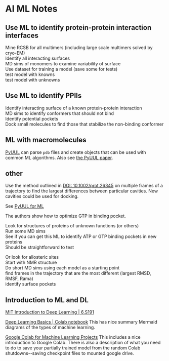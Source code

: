 # AI ML Notes

## Use ML to identify protein-protein interaction interfaces

Mine RCSB for all multimers (including large scale multimers solved by cryo-EM)  
Identify all interacting surfaces  
MD sims of monomers to examine variability of surface  
Use dataset for training a model (save some for tests)  
test model with knowns  
test model with unknowns  

## Use ML to identify PPIIs

Identify interacting surface of a known protein-protein interaction  
MD sims to identify conformers that should not bind  
Identify potential pockets  
Dock small molecules to find those that stabilize the non-binding conformer  

## ML with macromolecules

[PyUUL](https://pyuul.readthedocs.io/install.html) can parse `pdb` files and create objects that can be used with common ML algorithms. Also see [the PyUUL paper](https://pubmed.ncbi.nlm.nih.gov/35181656/).

## other

Use the method outlined in [DOI: 10.1002/prot.26345](https://doi.org/10.1002/prot.26345) on multiple frames of a trajectory to find the largest differences between particular cavities. New cavities could be used for docking.

See [PyUUL for ML](https://www.ncbi.nlm.nih.gov/pmc/articles/PMC8857184/#MOESM6)

The authors show how to optimize GTP in binding pocket.

Look for structures of proteins of unknown functions (or others)  
Run some MD sims  
See if you can get this ML to identify ATP or GTP binding pockets in new proteins  
Should be straightforward to test  

Or look for allosteric sites  
Start with NMR structure  
Do short MD sims using each model as a starting point  
find frames in the trajectory that are the most different (largest RMSD, RMSF, Rama)  
identify surface pockets  

## Introduction to ML and DL

[MIT Introduction to Deep Learning | 6.S191](https://www.youtube.com/watch?v=7sB052Pz0sQ)

[Deep Learning Basics | Colab notebook](https://colab.research.google.com/github/lexfridman/mit-deep-learning/blob/master/tutorial_deep_learning_basics/deep_learning_basics.ipynb) This has nice summary Mermaid diagrams of the types of machine learning.

[Google Colab for Machine Learning Projects](https://machinelearningmastery.com/google-colab-for-machine-learning-projects/) This includes a nice introduction to Google Colab. There is also a description of what you need to do to save your partially trained model from the random Colab shutdowns--saving checkpoint files to mounted google drive.


